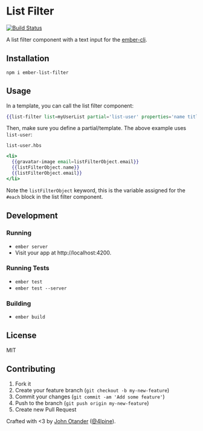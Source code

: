 # List Filter

[![Build Status](https://travis-ci.org/johnotander/ember-list-filter.svg?branch=master)](https://travis-ci.org/johnotander/ember-list-filter)

A list filter component with a text input for the [ember-cli](http://www.ember-cli.com/).

## Installation

```
npm i ember-list-filter
```

## Usage

In a template, you can call the list filter component:

```hbs
{{list-filter list=myUserList partial='list-user' properties='name title description'}}
```

Then, make sure you define a partial/template. The above example uses `list-user`:

`list-user.hbs`
```hbs
<li>
  {{gravatar-image email=listFilterObject.email}}
  {{listFilterObject.name}}
  {{listFilterObject.email}}
</li>
```

Note the `listFilterObject` keyword, this is the variable assigned for the `#each` block in the list filter component.

## Development

### Running

* `ember server`
* Visit your app at http://localhost:4200.

### Running Tests

* `ember test`
* `ember test --server`

### Building

* `ember build`

## License

MIT

## Contributing

1. Fork it
2. Create your feature branch (`git checkout -b my-new-feature`)
3. Commit your changes (`git commit -am 'Add some feature'`)
4. Push to the branch (`git push origin my-new-feature`)
5. Create new Pull Request

Crafted with <3 by [John Otander](http://johnotander.com) ([@4lpine](https://twitter.com/4lpine)).
